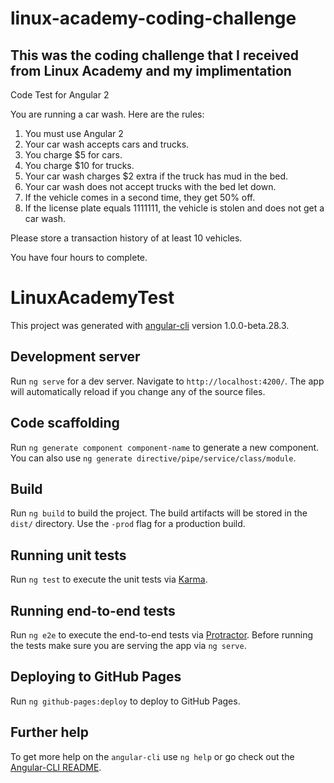 # linux-academy-coding-challenge
This was the coding challenge that I received from Linux Academy and my implimentation
--------------------------------------------------------------------------------------
Code Test for Angular 2


You are running a car wash. Here are the rules:

1.	You must use Angular 2
2.	Your car wash accepts cars and trucks.
3.	You charge $5 for cars.
4.	You charge $10 for trucks.
5.	Your car wash charges $2 extra if the truck has mud in the bed.
6.	Your car wash does not accept trucks with the bed let down.
7.	If the vehicle comes in a second time, they get 50% off.
8.	If the license plate equals 1111111, the vehicle is stolen and does not get a car wash.

Please store a transaction history of at least 10 vehicles.

You have four hours to complete.

# LinuxAcademyTest

This project was generated with [angular-cli](https://github.com/angular/angular-cli) version 1.0.0-beta.28.3.

## Development server
Run `ng serve` for a dev server. Navigate to `http://localhost:4200/`. The app will automatically reload if you change any of the source files.

## Code scaffolding

Run `ng generate component component-name` to generate a new component. You can also use `ng generate directive/pipe/service/class/module`.

## Build

Run `ng build` to build the project. The build artifacts will be stored in the `dist/` directory. Use the `-prod` flag for a production build.

## Running unit tests

Run `ng test` to execute the unit tests via [Karma](https://karma-runner.github.io).

## Running end-to-end tests

Run `ng e2e` to execute the end-to-end tests via [Protractor](http://www.protractortest.org/).
Before running the tests make sure you are serving the app via `ng serve`.

## Deploying to GitHub Pages

Run `ng github-pages:deploy` to deploy to GitHub Pages.

## Further help

To get more help on the `angular-cli` use `ng help` or go check out the [Angular-CLI README](https://github.com/angular/angular-cli/blob/master/README.md).
